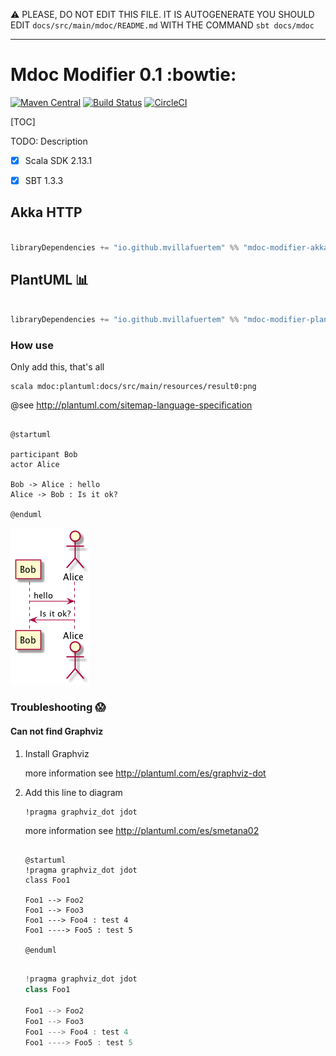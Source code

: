 :warning: PLEASE, DO NOT EDIT THIS FILE.
IT IS AUTOGENERATE YOU SHOULD EDIT `docs/src/main/mdoc/README.md`
WITH THE COMMAND `sbt docs/mdoc`

---

# Mdoc Modifier 0.1 :bowtie:

[![Maven Central](https://maven-badges.herokuapp.com/maven-central/io.github.mvillafuertem/mdoc-modifier-plantuml_2.13/badge.svg)](https://maven-badges.herokuapp.com/maven-central/io.github.mvillafuertem/mdoc-modifier-plantuml_2.13)
[![Build Status](https://travis-ci.com/mvillafuertem/mdoc-modifier.svg?branch=master)](https://travis-ci.com/mvillafuertem/mdoc-modifier)
[![CircleCI](https://circleci.com/gh/mvillafuertem/mdoc-modifier.svg?style=svg)](https://circleci.com/gh/mvillafuertem/mdoc-modifier)

[TOC]

TODO: Description

- [x] Scala SDK 2.13.1
- [x] SBT 1.3.3


## Akka HTTP

```scala

libraryDependencies += "io.github.mvillafuertem" %% "mdoc-modifier-akka-http" % "0.1"

```

## PlantUML :bar_chart:

```scala

libraryDependencies += "io.github.mvillafuertem" %% "mdoc-modifier-plantuml" % "0.1"

```

### How use

Only add this, that's all

```
scala mdoc:plantuml:docs/src/main/resources/result0:png
```



@see http://plantuml.com/sitemap-language-specification

```plantuml 

@startuml

participant Bob
actor Alice
 
Bob -> Alice : hello
Alice -> Bob : Is it ok?

@enduml

```

![docs/src/main/resources/result0.png](docs/src/main/resources/result0.png)

### Troubleshooting :scream:

#### Can not find Graphviz

1. Install Graphviz

    more information see http://plantuml.com/es/graphviz-dot

2. Add this line to diagram
    
    ```
    !pragma graphviz_dot jdot
    ```
    
    more information see http://plantuml.com/es/smetana02
    
    ```plantuml
    
    @startuml
    !pragma graphviz_dot jdot
    class Foo1
    
    Foo1 --> Foo2
    Foo1 --> Foo3
    Foo1 ---> Foo4 : test 4
    Foo1 ----> Foo5 : test 5
    
    @enduml
    
    ```
    
    ```scala mdoc:plantuml:docs/src/main/resources/result1:png
    
    !pragma graphviz_dot jdot
    class Foo1
    
    Foo1 --> Foo2
    Foo1 --> Foo3
    Foo1 ---> Foo4 : test 4
    Foo1 ----> Foo5 : test 5
    
    ```